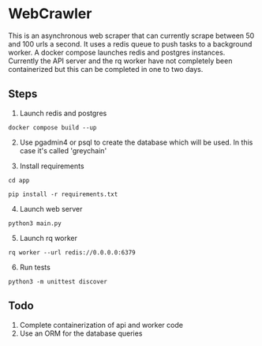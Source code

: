 # WebCrawler
This is an asynchronous web scraper that can currently scrape between 50 and 100 urls a second. It uses a redis queue to push tasks to a background worker. A docker compose launches redis and postgres instances. Currently the API server and the rq worker have not completely been containerized but this can be completed in one to two days.



## Steps 

1. Launch redis and postgres

`docker compose build --up`

2. Use pgadmin4 or psql to create the database which will be used. In this case it's called 'greychain'

3. Install requirements

`cd app`

`pip install -r requirements.txt`

4. Launch web server

`python3 main.py`

5. Launch rq worker

`rq worker --url redis://0.0.0.0:6379`

6. Run tests
   
`python3 -m unittest discover`


## Todo
1. Complete containerization of api and worker code
2. Use an ORM for the database queries
